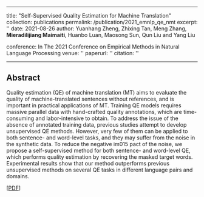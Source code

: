 
---
title: "Self-Supervised Quality Estimation for Machine Translation"
collection: publications
permalink: /publication/2021_emnlp_qe_nmt
excerpt: ''
date: 2021-08-26
author: Yuanhang Zheng, Zhixing Tan, Meng Zhang, <b>Mieradilijiang Maimaiti</b>, Huanbo Luan, Maosong Sun, Qun Liu and Yang Liu

conference: In The 2021 Conference on Empirical Methods in Natural Language Processing
venue: ''
paperurl: ''
citation: ''

---
<h2><strong>Abstract</strong></h2>
Quality estimation (QE) of machine translation (MT) aims to evaluate the quality of
machine-translated sentences without references, and is important in practical applications of MT. Training QE models requires
massive parallel data with hand-crafted quality annotations, which are time-consuming and
labor-intensive to obtain. To address the issue
of the absence of annotated training data, previous studies attempt to develop unsupervised
QE methods. However, very few of them can
be applied to both sentence- and word-level
tasks, and they may suffer from the noise in
the synthetic data. To reduce the negative im015
pact of the noise, we propose a self-supervised
method for both sentence- and word-level QE,
which performs quality estimation by recovering the masked target words. Experimental results show that our method outperforms previous unsupervised methods on several QE tasks
in different language pairs and domains.

\[[PDF]()\]  

